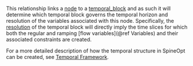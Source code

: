 This relationship links a [node](@ref) to a [temporal_block](@ref) and as such it will determine which temporal block governs the temporal horizon and resolution of the variables associated with this node. Specifically, the [resolution](@ref) of the temporal block will directly imply the time slices for which both the regular and ramping [flow variables](@ref Variables) and their associated constraints are created.

For a more detailed description of how the temporal structure in SpineOpt can be created, see [Temporal Framework](@ref).
